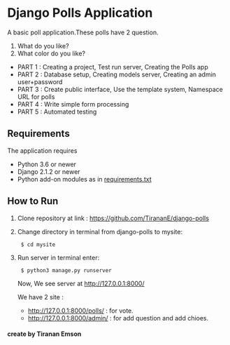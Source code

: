 # Django Polls Application

 A basic poll application.These polls have 2 question.
1. What do you like?
2. What color do you like?

- PART 1 : Creating a project, Test run server, Creating the Polls app
- PART 2 : Database setup, Creating models server, Creating an admin user+password
- PART 3 : Create public interface, Use the template system, Namespace URL for polls
- PART 4 : Write simple form processing
- PART 5 : Automated testing


 ## Requirements

 The application requires
 * Python 3.6 or newer
 * Django 2.1.2 or newer
 * Python add-on modules as in [requirements.txt](requirements.txt)

 ## How to Run


1. Clone repository at link : https://github.com/TirananE/django-polls
2. Change directory in terminal from django-polls to mysite: 

        $ cd mysite
3. Run server in terminal enter: 

        $ python3 manage.py runserver

    Now, We see server at http://127.0.0.1:8000/

    We have 2 site :
    - http://127.0.0.1:8000/polls/ : for vote.
    - http://127.0.0.1:8000/admin/ : for add question and add chioes.



 #### create by Tiranan Emson